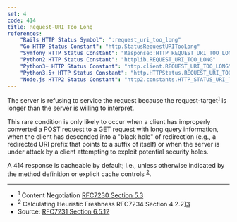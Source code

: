 ```yaml
---
set: 4
code: 414
title: Request-URI Too Long
references:
    "Rails HTTP Status Symbol": ":request_uri_too_long"
    "Go HTTP Status Constant": "http.StatusRequestURITooLong"
    "Symfony HTTP Status Constant": "Response::HTTP_REQUEST_URI_TOO_LONG"
    "Python2 HTTP Status Constant": "httplib.REQUEST_URI_TOO_LONG"
    "Python3+ HTTP Status Constant": "http.client.REQUEST_URI_TOO_LONG"
    "Python3.5+ HTTP Status Constant": "http.HTTPStatus.REQUEST_URI_TOO_LONG"
    "Node.js HTTP2 Status Constant": "http2.constants.HTTP_STATUS_URI_TOO_LONG"
---
```


The server is refusing to service the request because the request-target<sup>[1](#ref-1)</sup> is longer than the server is willing to interpret.

This rare condition is only likely to occur when a client has improperly converted a POST request to a GET request with long query information, when the client has descended into a "black hole" of redirection (e.g., a redirected URI prefix that points to a suffix of itself) or when the server is under attack by a client attempting to exploit potential security holes.

A 414 response is cacheable by default; i.e., unless otherwise indicated by the method definition or explicit cache controls <sup>[2](#ref-2)</sup>.

---

* <span id="ref-1"><sup>1</sup> Content Negotiation
[RFC7230 Section 5.3][2]</span>
* <span id="ref-2"><sup>2</sup> Calculating Heuristic Freshness
RFC7234 Section 4.2.2][3]</span>
* Source: [RFC7231 Section 6.5.12][1]

[1]: <http://tools.ietf.org/html/rfc7231#section-6.5.12>
[2]: <http://tools.ietf.org/html/rfc7231#section-5.3>
[3]: <http://tools.ietf.org/html/rfc7234#section-4.2.2>
